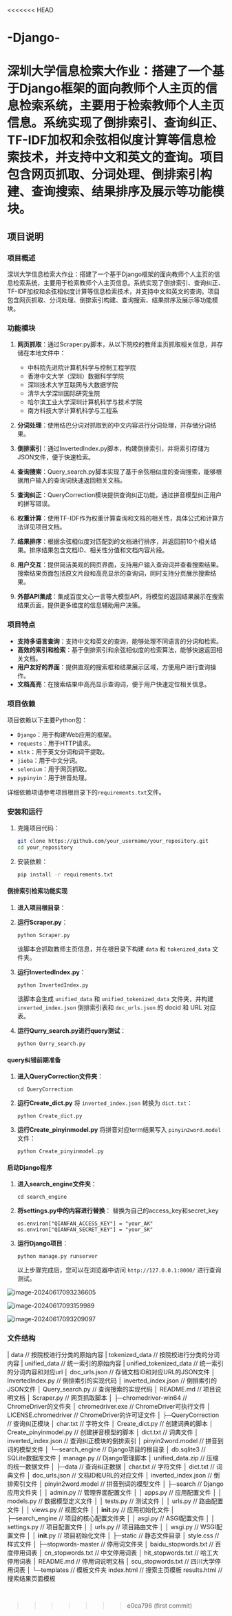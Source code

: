<<<<<<< HEAD
# -Django-
深圳大学信息检索大作业：搭建了一个基于Django框架的面向教师个人主页的信息检索系统，主要用于检索教师个人主页信息。系统实现了倒排索引、查询纠正、TF-IDF加权和余弦相似度计算等信息检索技术，并支持中文和英文的查询。项目包含网页抓取、分词处理、倒排索引构建、查询搜索、结果排序及展示等功能模块。
=======
## 项目说明

### 项目概述

深圳大学信息检索大作业：搭建了一个基于Django框架的面向教师个人主页的信息检索系统，主要用于检索教师个人主页信息。系统实现了倒排索引、查询纠正、TF-IDF加权和余弦相似度计算等信息检索技术，并支持中文和英文的查询。项目包含网页抓取、分词处理、倒排索引构建、查询搜索、结果排序及展示等功能模块。

### 功能模块

1. **网页抓取**：通过Scraper.py脚本，从以下院校的教师主页抓取相关信息，并存储在本地文件中：
   - 中科院先进院计算机科学与控制工程学院
   - 香港中文大学（深圳）数据科学学院
   - 深圳技术大学互联网与大数据学院
   - 清华大学深圳国际研究生院
   - 哈尔滨工业大学深圳计算机科学与技术学院
   - 南方科技大学计算机科学与工程系

2. **分词处理**：使用结巴分词对抓取到的中文内容进行分词处理，并存储分词结果。

3. **倒排索引**：通过InvertedIndex.py脚本，构建倒排索引，并将索引存储为JSON文件，便于快速检索。

4. **查询搜索**：Query_search.py脚本实现了基于余弦相似度的查询搜索，能够根据用户输入的查询词快速返回相关文档。

5. **查询纠正**：QueryCorrection模块提供查询纠正功能，通过拼音模型纠正用户的拼写错误。

6. **权重计算**：使用TF-IDF作为权重计算查询和文档的相关性，具体公式和计算方法详见项目文档。

7. **结果排序**：根据余弦相似度对匹配到的文档进行排序，并返回前10个相关结果。排序结果包含文档ID、相关性分值和文档内容片段。

8. **用户交互**：提供简洁美观的网页界面，支持用户输入查询词并查看搜索结果。搜索结果页面包括原文片段和高亮显示的查询词，同时支持分页展示搜索结果。

9. **外部API集成**：集成百度文心一言等大模型API，将模型的返回结果展示在搜索结果页面，提供更多维度的信息辅助用户决策。

### 项目特点

- **支持多语言查询**：支持中文和英文的查询，能够处理不同语言的分词和检索。
- **高效的索引和检索**：基于倒排索引和余弦相似度的检索算法，能够快速返回相关文档。
- **用户友好的界面**：提供直观的搜索框和结果展示区域，方便用户进行查询操作。
- **文档高亮**：在搜索结果中高亮显示查询词，便于用户快速定位相关信息。

### 项目依赖

项目依赖以下主要Python包：

- `Django`：用于构建Web应用的框架。
- `requests`：用于HTTP请求。
- `nltk`：用于英文分词和词干提取。
- `jieba`：用于中文分词。
- `selenium`：用于网页抓取。
- `pypinyin`：用于拼音处理。

详细依赖项请参考项目根目录下的`requirements.txt`文件。

### 安装和运行

1. 克隆项目代码：

   ```sh
   git clone https://github.com/your_username/your_repository.git
   cd your_repository
   ```

2. 安装依赖：

   ```sh
   pip install -r requirements.txt
   ```

#### 倒排索引检索功能实现

1. **进入项目根目录**：

2. **运行Scraper.py**：
   ```
   python Scraper.py
   ```
   该脚本会抓取教师主页信息，并在根目录下构建 `data` 和 `tokenized_data` 文件夹。

3. **运行InvertedIndex.py**：
   ```
   python InvertedIndex.py
   ```
   该脚本会生成 `unified_data` 和 `unified_tokenized_data` 文件夹，并构建 `inverted_index.json` 倒排索引表和 `doc_urls.json` 的 docid 和 URL 对应表。

4. **运行Qurry_search.py进行query测试**：
   ```
   python Qurry_search.py
   ```

#### query纠错前期准备

1. **进入QueryCorrection文件夹**：
   ```
   cd QueryCorrection
   ```

2. **运行Create_dict.py** 将 `inverted_index.json` 转换为 `dict.txt`：
   ```
   python Create_dict.py
   ```

3. **运行Create_pinyinmodel.py** 将拼音对应term结果写入 `pinyin2word.model` 文件：
   ```
   python Create_pinyinmodel.py
   ```

#### 启动Django程序

1. **进入search_engine文件夹**：
   ```
   cd search_engine
   ```
2. **将settings.py中的内容进行替换**：
   替换为自己的access_key和secret_key
   ```
   os.environ["QIANFAN_ACCESS_KEY"] = "your_AK"
   os.environ["QIANFAN_SECRET_KEY"] = "your_SK"
   ```

3. **运行Django项目**：
   ```
   python manage.py runserver
   ```

   以上步骤完成后，您可以在浏览器中访问 `http://127.0.0.1:8000/` 进行查询测试。

![image-20240617093236605](https://gitee.com/LCZsecretspace/images/raw/master/202406170932681.png)

![image-20240617093159989](https://gitee.com/LCZsecretspace/images/raw/master/202406170932113.png)

![image-20240617093209097](https://gitee.com/LCZsecretspace/images/raw/master/202406170932165.png)






### 文件结构
|  data                         // 按院校进行分类的原始内容
|  tokenized_data               // 按院校进行分类的分词内容
|  unified_data                 // 统一索引的原始内容
|  unified_tokenized_data       // 统一索引的分词内容和对应url
│  doc_urls.json                // 存储文档ID和对应URL的JSON文件
│  InvertedIndex.py             // 倒排索引的实现代码
│  inverted_index.json          // 倒排索引的JSON文件
│  Query_search.py              // 查询搜索的实现代码
│  README.md                    // 项目说明文档
│  Scraper.py                   // 网页抓取脚本
│
├─chromedriver-win64            // ChromeDriver的文件夹
│      chromedriver.exe         // ChromeDriver可执行文件
│      LICENSE.chromedriver     // ChromeDriver的许可证文件
│
├─QueryCorrection               // 查询纠正模块
│      char.txt                 // 字符文件
│      Create_dict.py           // 创建词典的脚本
│      Create_pinyinmodel.py    // 创建拼音模型的脚本
│      dict.txt                 // 词典文件
│      inverted_index.json      // 查询纠正模块的倒排索引
│      pinyin2word.model        // 拼音到词的模型文件
│
└─search_engine                 // Django项目的根目录
    │  db.sqlite3               // SQLite数据库文件
    │  manage.py                // Django管理脚本
    │  unified_data.zip         // 压缩的统一数据文件
    │
    ├─data                      // 查询纠正数据
    │      char.txt             // 字符文件
    │      dict.txt             // 词典文件
    │      doc_urls.json        // 文档ID和URL的对应文件
    │      inverted_index.json  // 倒排索引文件
    │      pinyin2word.model    // 拼音到词的模型文件
    │
    ├─search                    // Django应用文件夹
    │  │  admin.py              // 管理界面配置文件
    │  │  apps.py               // 应用配置文件
    │  │  models.py             // 数据模型定义文件
    │  │  tests.py              // 测试文件
    │  │  urls.py               // 路由配置文件
    │  │  views.py              // 视图文件
    │  │  __init__.py           // 应用初始化文件
    │
    ├─search_engine             // 项目的核心配置文件夹
    │  │  asgi.py               // ASGI配置文件
    │  │  settings.py           // 项目配置文件
    │  │  urls.py               // 项目路由文件
    │  │  wsgi.py               // WSGI配置文件
    │  │  __init__.py           // 项目初始化文件
    │
    ├─static                    // 静态文件目录
    │      style.css            // 样式文件
    │
    ├─stopwords-master          // 停用词文件夹
    │      baidu_stopwords.txt  // 百度停用词表
    │      cn_stopwords.txt     // 中文停用词表
    │      hit_stopwords.txt    // 哈工大停用词表
    │      README.md            // 停用词说明文档
    │      scu_stopwords.txt    // 四川大学停用词表
    │
    └─templates                 // 模板文件夹
            index.html          // 搜索主页模板
            results.html        // 搜索结果页面模板

​            
>>>>>>> e0ca796 (first commit)
